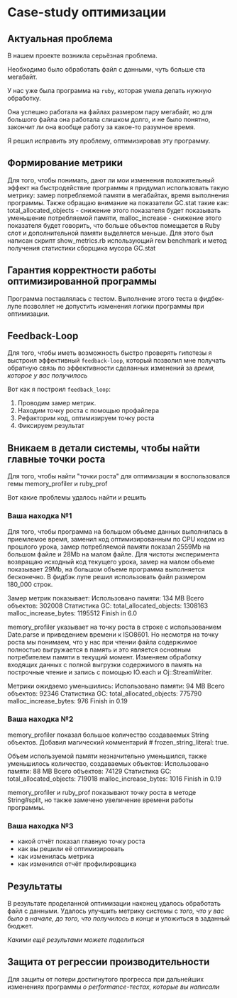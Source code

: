 # Case-study оптимизации

## Актуальная проблема
В нашем проекте возникла серьёзная проблема.

Необходимо было обработать файл с данными, чуть больше ста мегабайт.

У нас уже была программа на `ruby`, которая умела делать нужную обработку.

Она успешно работала на файлах размером пару мегабайт, но для большого файла она работала слишком долго, и не было понятно, закончит ли она вообще работу за какое-то разумное время.

Я решил исправить эту проблему, оптимизировав эту программу.

## Формирование метрики
Для того, чтобы понимать, дают ли мои изменения положительный эффект на быстродействие программы я придумал использовать такую метрику:
замер потребляемой памяти в мегабайтах, время выполнения программы.
Также обращаю внимание на показатели GC.stat такие как:
total_allocated_objects - снижение этого показателя будет показывать уменьшение потребляемой памяти,
malloc_increase - снижение этого показателя будет говорить, что больше объектов помещается в Ruby слот и дополнительной памяти выделяется меньше.
Для этого был написан скрипт show_metrics.rb использующий гем benchmark и метод получения статистики сборщика мусора GC.stat

## Гарантия корректности работы оптимизированной программы
Программа поставлялась с тестом. Выполнение этого теста в фидбек-лупе позволяет не допустить изменения логики программы при оптимизации.

## Feedback-Loop
Для того, чтобы иметь возможность быстро проверять гипотезы я выстроил эффективный `feedback-loop`, который позволил мне получать обратную связь по эффективности сделанных изменений за *время, которое у вас получилось*

Вот как я построил `feedback_loop`:
1. Проводим замер метрик.
2. Находим точку роста с помощью профайлера
3. Рефакторим код, оптимизируем точку роста
4. Фиксируем результат

## Вникаем в детали системы, чтобы найти главные точки роста
Для того, чтобы найти "точки роста" для оптимизации я воспользовался гемы memory_profiler и ruby_prof

Вот какие проблемы удалось найти и решить

### Ваша находка №1
Для того, чтобы программа на большом объеме данных выполнилась в приемлемое время, заменил код оптимизированным по CPU кодом из прошлого урока,
замер потребляемой памяти показал 2559Mb на большом файле и 28Mb на малом файле. Для чистоты эксперимента возвращаю исходный код текущего урока,
замер на малом объеме показывает 29Mb, на большом объеме программа выполняется бесконечно.
В фидбэк лупе решил использовать файл размером 180_000 строк.

Замер метрик показывает:
Использовано памяти: 134 MB
Всего объектов: 302008
Статистика GC:
total_allocated_objects: 1308163
malloc_increase_bytes: 1195512
Finish in 6.0

memory_profiler указывает на точку роста в строке с использованием Date.parse и приведением времени к ISO8601.
Но несмотря на точку роста мы понимаем, что у нас при чтении файла содержимое полностью выгружается в память 
и это является основным потребителем памяти в текущий момент.
Изменяем обработку входящих данных с полной выгрузки содержимого в память на построчные чтение и запись с помощью IO.each и 
Oj::StreamWriter.

Метрики ожидаемо уменьшились:
Использовано памяти: 94 MB
Всего объектов: 92346
Статистика GC:
total_allocated_objects: 775790
malloc_increase_bytes: 976
Finish in 0.19


### Ваша находка №2
memory_profiler показал большое количество создаваемых String объектов.
Добавил магический комментарий # frozen_string_literal: true.

Объем используемой памяти незначительно уменьшился, также уменьшилось количество, создаваемых объектов: 
Использовано памяти: 88 MB
Всего объектов: 74129
Статистика GC:
total_allocated_objects: 719018
malloc_increase_bytes: 1016
Finish in 0.19

memory_profiler и ruby_prof показывают точку роста в методе String#split, но также замечено увеличение времени работы программы.


### Ваша находка №3
- какой отчёт показал главную точку роста
- как вы решили её оптимизировать
- как изменилась метрика
- как изменился отчёт профилировщика

## Результаты
В результате проделанной оптимизации наконец удалось обработать файл с данными.
Удалось улучшить метрику системы с *того, что у вас было в начале, до того, что получилось в конце* и уложиться в заданный бюджет.

*Какими ещё результами можете поделиться*

## Защита от регрессии производительности
Для защиты от потери достигнутого прогресса при дальнейших изменениях программы *о performance-тестах, которые вы написали*
